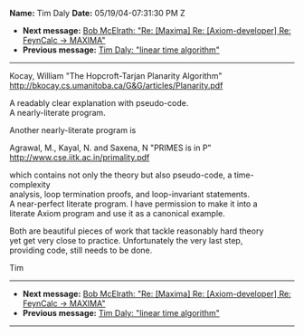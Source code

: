 **Name:** Tim Daly
**Date:** 05/19/04-07:31:30 PM Z

  - **Next message:** [Bob McElrath: "Re: [Maxima] Re:
    [Axiom-developer] Re: FeynCalc -\> MAXIMA"](0210.html)
  - **Previous message:** [Tim Daly: "linear time algorithm"](0208.html)

-----

Kocay, William "The Hopcroft-Tarjan Planarity Algorithm"  
<http://bkocay.cs.umanitoba.ca/G&G/articles/Planarity.pdf>  

A readably clear explanation with pseudo-code.  
A nearly-literate program.  

Another nearly-literate program is  

Agrawal, M., Kayal, N. and Saxena, N "PRIMES is in P"  
<http://www.cse.iitk.ac.in/primality.pdf>  

which contains not only the theory but also pseudo-code, a
time-complexity  
analysis, loop termination proofs, and loop-invariant statements.  
A near-perfect literate program. I have permission to make it into a  
literate Axiom program and use it as a canonical example.  

Both are beautiful pieces of work that tackle reasonably hard theory  
yet get very close to practice. Unfortunately the very last step,  
providing code, still needs to be done.  

Tim  

-----

  - **Next message:** [Bob McElrath: "Re: [Maxima] Re:
    [Axiom-developer] Re: FeynCalc -\> MAXIMA"](0210.html)
  - **Previous message:** [Tim Daly: "linear time algorithm"](0208.html)

-----

